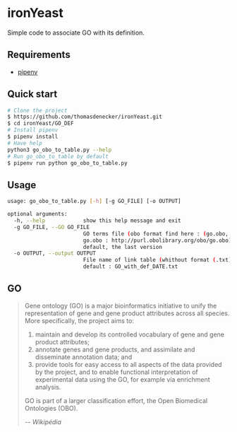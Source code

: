 # ironYeast

Simple code to associate GO with its definition.

## Requirements
* [pipenv](https://github.com/kennethreitz/pipenv)

## Quick start

```bash
# Clone the project
$ https://github.com/thomasdenecker/ironYeast.git
$ cd ironYeast/GO_DEF
# Install pipenv
$ pipenv install
# Have help
python3 go_obo_to_table.py --help
# Run go_obo_to_table by default
$ pipenv run python go_obo_to_table.py
```
## Usage
```bash
usage: go_obo_to_table.py [-h] [-g GO_FILE] [-o OUTPUT]

optional arguments:
  -h, --help            show this help message and exit
  -g GO_FILE, --GO GO_FILE
                        GO terms file (obo format find here : (go.obo, ie.
                        go.obo : http://purl.obolibrary.org/obo/go.obo). By
                        default, the last version
  -o OUTPUT, --output OUTPUT
                        File name of link table (whithout format (.txt)). By
                        default : GO_with_def_DATE.txt
```
## GO

> Gene ontology (GO) is a major bioinformatics initiative to unify the representation of gene and gene product attributes across all species. More specifically, the project aims to:
> 1) maintain and develop its controlled vocabulary of gene and gene product attributes;
> 2) annotate genes and gene products, and assimilate and disseminate annotation data; and
> 3) provide tools for easy access to all aspects of the data provided by the project, and to enable functional interpretation of experimental data using the GO, for example via enrichment analysis.
>
> GO is part of a larger classification effort, the Open Biomedical Ontologies (OBO).
>
> -- <cite>Wikipédia</cite>

